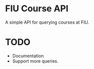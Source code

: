 # FIU Course API

A simple API for querying courses at FIU.

# TODO
- Documentation
- Support more queries.
